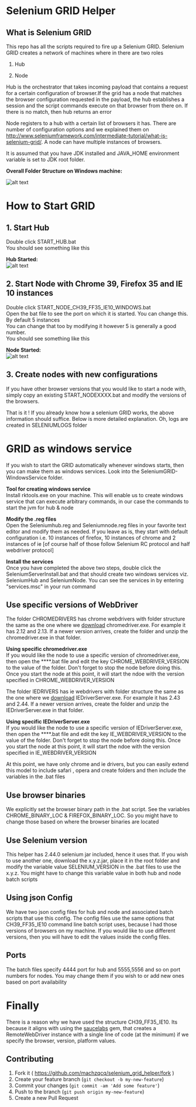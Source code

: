 # Selenium GRID Helper  

## What is Selenium GRID  

This repo has all the scripts required to fire up a Selenium GRID. Selenium GRID creates 
a network of machines where in there are two roles  
  
1. Hub  

2. Node  
  
Hub is the orchestrator that takes incoming payload that contains a request for a certain configuration of browser.If the grid has a node that matches the browser configuration requested in the payload, the hub establishes a session and the script commands execute on that browser from there on. If there is no match, then hub returns an error  
  

Node registers to a hub with a certain list of browsers it has. There are number of configuration options and we explained them on http://www.seleniumframework.com/intermediate-tutorial/what-is-selenium-grid/. A node can have multiple instances of browsers.  


It is assumed that you have JDK installed and JAVA_HOME environment variable is set to JDK root folder.  

**Overall Folder Structure on Windows machine:**  
 
![alt text](https://github.com/machzqcq/selenium_grid_helper/raw/master/images/OverallFolderView.png "Overall view of Folders")

# How to Start GRID 

## 1. Start Hub  
Double click START_HUB.bat  
You should see something like this  

**Hub Started:**   
![alt text](https://github.com/machzqcq/selenium_grid_helper/raw/master/images/starthub.png "Hub Started")   

## 2. Start Node with Chrome 39, Firefox 35 and IE 10 instances  
Double click START_NODE_CH39_FF35_IE10_WINDOWS.bat  
Open the bat file to see the port on which it is started. You can change this. By default 5 instances  
You can change that too by modifying it however 5 is generally a good number.  
You should see something like this  

**Node Started:**  
![alt text](https://github.com/machzqcq/selenium_grid_helper/raw/master/images/startnode.png "Node Started")  

## 3. Create nodes with new configurations  

If you have other browser versions that you would like to start a node with, simply copy an existing START_NODEXXXX.bat and modify the versions of the browsers.   

That is it ! If you already know how a selenium GRID works, the above information should suffice. Below is more detailed explanation. Oh, logs are created in SELENIUMLOGS folder  

# GRID as windows service  

If you wish to start the GRID automatically whenever windows starts, then you can make them as windows services. Look into the SeleniumGRID-WindowsService folder.  

**Tool for creating windows service**  
Install rktools.exe on your machine. This will enable us to create windows service that can execute arbitrary commands, in our case the commands to start the jvm for hub & node

**Modify the .reg files**  
Open the Seleniumhub.reg and Seleniumnode.reg files in your favorite text editor and modify them as needed. If you leave as is, they start with default configuration i.e. 10 instances of firefox, 10 instances of chrome and 2 instances of ie [of course half of those follow Selenium RC protocol and half webdriver protocol]    

**Install the services**  
Once you have completed the above two steps, double click the SeleniumServerInstall.bat and that should create two windows services viz. SeleniumHub and SeleniumNode. You can see the services in by entering "services.msc" in your run command  

## Use specific versions of WebDriver  
The folder CHROMEDRIVERS has chrome webdrivers with folder structure the same as the one where we [download](http://chromedriver.storage.googleapis.com/index.html) chromedriver.exe. For example it has 2.12 and 2.13. If a newer version arrives, create the folder and unzip the chromedriver.exe in that folder.  

**Using specific chromedriver.exe**  
If you would like the node to use a specific version of chromedriver.exe, then open the ****.bat file and edit the key CHROME_WEBDRIVER_VERSION to the value of the folder. Don't forget to stop the node before doing this. Once you start the node at this point, it will start the ndoe with the version specified in CHROME_WEBDRIVER_VERSION  

The folder IEDRIVERS has ie webdrivers with folder structure the same as the one where we [download](http://selenium-release.storage.googleapis.com/index.html) IEDriverServer.exe. For example it has 2.43 and 2.44. If a newer version arrives, create the folder and unzip the IEDriverServer.exe in that folder.  

**Using specific IEDriverServer.exe**  
If you would like the node to use a specific version of IEDriverServer.exe, then open the ****.bat file and edit the key IE_WEBDRIVER_VERSION to the value of the folder. Don't forget to stop the node before doing this. Once you start the node at this point, it will start the ndoe with the version specified in IE_WEBDRIVER_VERSION  

At this point, we have only chrome and ie drivers, but you can easily extend this model to include safari , opera and create folders and then include the variables in the .bat files  

## Use browser binaries  
We explicitly set the browser binary path in the .bat script. See the variables CHROME_BINARY_LOC & FIREFOX_BINARY_LOC. So you might have to change those based on where the browser binaries are located  

## Use Selenium version  
This helper has 2.44.0 selenium jar included, hence it uses that. If you wish to use another one, download the x.y.z.jar, place it in the root folder and modify the variable value SELENIUM_VERSION in the .bat files to use the x.y.z. You might have to change this variable value in both hub and node batch scripts  

## Using json Config  
We have two json config files for hub and node and associated batch scripts that use this config. The config files use the same options that CH39_FF35_IE10 command line batch script uses, because I had those versions of browsers on my machine. If you would like to use different versions, then you will have to edit the values inside the config files.  

## Ports  
The batch files specify 4444 port for hub and 5555,5556 and so on port numbers for nodes. You may change them if you wish to or add new ones based on port availability  

# Finally  
There is a reason why we have used the structure CH39_FF35_IE10. Its because it aligns with using the [saucelabs](https://github.com/machzqcq/saucelabs) gem, that creates a RemoteWebDriver instance with a single line of code (at the minimum) if we specify the browser, version, platform values.  
  

## Contributing

1. Fork it ( https://github.com/machzqcq/selenium_grid_helper/fork )
2. Create your feature branch (`git checkout -b my-new-feature`)
3. Commit your changes (`git commit -am 'Add some feature'`)
4. Push to the branch (`git push origin my-new-feature`)
5. Create a new Pull Request


  
